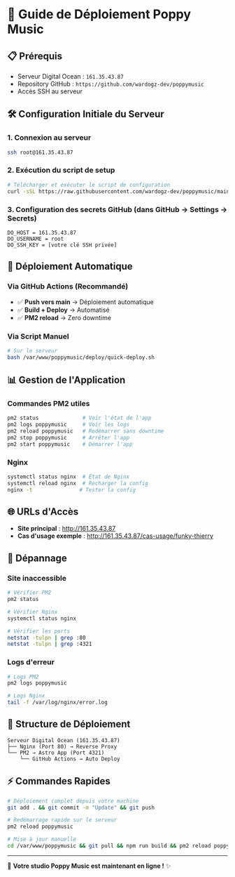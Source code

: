 # 🚀 Guide de Déploiement Poppy Music

## 📋 Prérequis

- Serveur Digital Ocean : `161.35.43.87`
- Repository GitHub : `https://github.com/wardogz-dev/poppymusic`
- Accès SSH au serveur

## 🛠 Configuration Initiale du Serveur

### 1. Connexion au serveur
```bash
ssh root@161.35.43.87
```

### 2. Exécution du script de setup
```bash
# Télécharger et exécuter le script de configuration
curl -sSL https://raw.githubusercontent.com/wardogz-dev/poppymusic/main/deploy/setup-server.sh | bash
```

### 3. Configuration des secrets GitHub (dans GitHub → Settings → Secrets)
```
DO_HOST = 161.35.43.87
DO_USERNAME = root
DO_SSH_KEY = [votre clé SSH privée]
```

## 🔄 Déploiement Automatique

### Via GitHub Actions (Recommandé)
- ✅ **Push vers main** → Déploiement automatique
- ✅ **Build + Deploy** → Automatisé
- ✅ **PM2 reload** → Zero downtime

### Via Script Manuel
```bash
# Sur le serveur
bash /var/www/poppymusic/deploy/quick-deploy.sh
```

## 📊 Gestion de l'Application

### Commandes PM2 utiles
```bash
pm2 status              # Voir l'état de l'app
pm2 logs poppymusic     # Voir les logs
pm2 reload poppymusic   # Redémarrer sans downtime
pm2 stop poppymusic     # Arrêter l'app
pm2 start poppymusic    # Démarrer l'app
```

### Nginx
```bash
systemctl status nginx  # État de Nginx
systemctl reload nginx  # Recharger la config
nginx -t               # Tester la config
```

## 🌐 URLs d'Accès

- **Site principal** : http://161.35.43.87
- **Cas d'usage exemple** : http://161.35.43.87/cas-usage/funky-thierry

## 🔧 Dépannage

### Site inaccessible
```bash
# Vérifier PM2
pm2 status

# Vérifier Nginx
systemctl status nginx

# Vérifier les ports
netstat -tulpn | grep :80
netstat -tulpn | grep :4321
```

### Logs d'erreur
```bash
# Logs PM2
pm2 logs poppymusic

# Logs Nginx
tail -f /var/log/nginx/error.log
```

## 📱 Structure de Déploiement

```
Serveur Digital Ocean (161.35.43.87)
├── Nginx (Port 80) → Reverse Proxy
└── PM2 → Astro App (Port 4321)
    └── GitHub Actions → Auto Deploy
```

## ⚡ Commandes Rapides

```bash
# Déploiement complet depuis votre machine
git add . && git commit -m "Update" && git push

# Redémarrage rapide sur le serveur
pm2 reload poppymusic

# Mise à jour manuelle
cd /var/www/poppymusic && git pull && npm run build && pm2 reload poppymusic
```

---

🎵 **Votre studio Poppy Music est maintenant en ligne !** ✨
